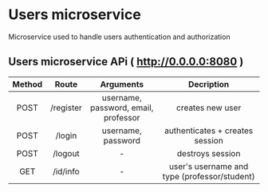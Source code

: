 # Users microservice
Microservice used to handle users authentication and authorization

## Users microservice APi ( http://0.0.0.0:8080 )
| Method | Route | Arguments | Decription 
| :---: | :---: | :---: | :---: |
| POST | /register | username, password, email, professor | creates new user |
| POST | /login | username, password | authenticates + creates session |
| POST | /logout | - | destroys session |
| GET | /id/info | - | user's username and type (professor/student) |